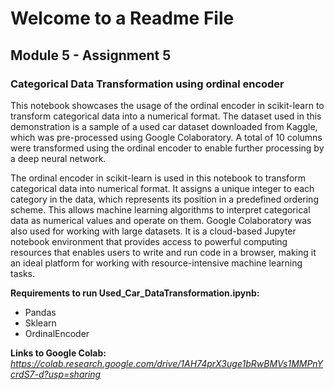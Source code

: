 # Welcome to a Readme File
## Module 5 - Assignment 5

### Categorical Data Transformation using ordinal encoder

This notebook showcases the usage of the ordinal encoder in scikit-learn to transform categorical data into a numerical format. The dataset used in this demonstration is a sample of a used car dataset downloaded from Kaggle, which was pre-processed using Google Colaboratory. A total of 10 columns were transformed using the ordinal encoder to enable further processing by a deep neural network.

The ordinal encoder in scikit-learn is used  in this notebook to transform categorical data into numerical format. It assigns a unique integer to each category in the data, which represents its position in a predefined ordering scheme. This allows machine learning algorithms to interpret categorical data as numerical values and operate on them. Google Colaboratory was also used for working with large datasets.  It is a cloud-based Jupyter notebook environment that provides access to powerful computing resources that enables users to write and run code in a browser, making it an ideal platform for working with resource-intensive machine learning tasks.

**Requirements to run Used_Car_DataTransformation.ipynb:**
  - Pandas
  - Sklearn
  - OrdinalEncoder

**Links to Google Colab:**
  *https://colab.research.google.com/drive/1AH74prX3uge1bRwBMVs1MMPnYcrdS7-d?usp=sharing*